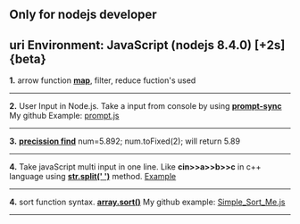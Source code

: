 ## **Only for nodejs developer**

## **uri Environment: JavaScript (nodejs 8.4.0) [+2s] {beta}**

**1.** arrow function **[map](https://codeburst.io/learn-understand-javascripts-map-function-ffc059264783)**, filter, reduce fuction's used 
*****
**2.** User Input in Node.js. Take a input from console by using **[prompt-sync](https://www.codecademy.com/articles/getting-user-input-in-node-js)** 
My github Example: [prompt.js](https://github.com/bepul0/On-line-judge-problem-solved/blob/master/HackerRankJavaScript(nodejs)/10%20Days%20of%20JavaScript/prompt.js) 
*****
**3.** **[precission find](https://www.techonthenet.com/js/number_tofixed.php)**
num=5.892;  num.toFixed(2);  will return 5.89 
***** 
**4.** Take javaScript multi input in one line. Like **cin>>a>>b>>c** in c++ language using **[str.split(' ')](https://developer.mozilla.org/en-US/docs/Web/JavaScript/Reference/Global_Objects/String/split)** method. [Example](https://github.com/bepul0/On-line-judge-problem-solved/tree/master/URI(nodejs)/BEGENNER/1010)
*****
**4.** sort function syntax. **[array.sort()](https://www.tutorialrepublic.com/faq/how-to-sort-an-array-of-integers-correctly-in-javascript.php)** My github example: [Simple_Sort_Me.js](https://github.com/bepul0/On-line-judge-problem-solved/tree/master/URI(nodejs)/BEGENNER/1042) 
*****